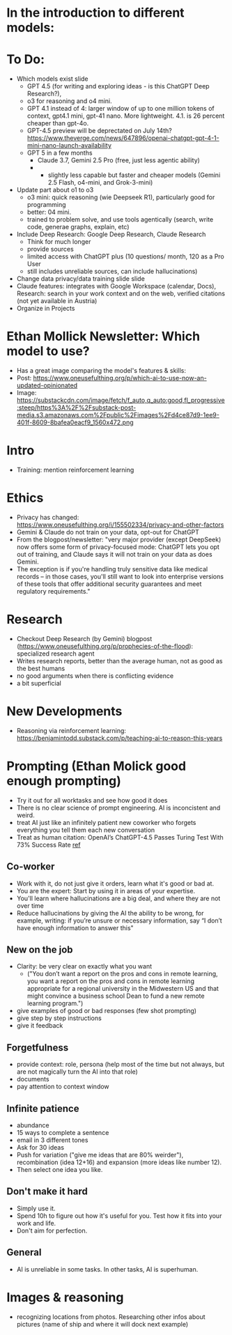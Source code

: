 # In the introduction to different models:

# To Do: 

- Which models exist slide
  - GPT 4.5 (for writing and exploring ideas - is this ChatGPT Deep Research?), 
  - o3 for reasoning and o4 mini. 
  - GPT 4.1 instead of 4: larger window of up to one million tokens of context, gpt4.1 mini, gpt-41 nano. More lightweight. 4.1. is 26 percent cheaper than gpt-4o.
  - GPT-4.5 preview will be deprectated on July 14th? https://www.theverge.com/news/647896/openai-chatgpt-gpt-4-1-mini-nano-launch-availability
  - GPT 5 in a few months
    - Claude 3.7, Gemini 2.5 Pro (free, just less agentic ability)
    -   - slightly less capable but faster and cheaper models (Gemini 2.5 Flash, o4-mini, and Grok-3-mini)
- Update part about o1 to o3
  - o3 mini: quick reasoning (wie Deepseek R1), particularly good for programming
  - better: 04 mini. 
  - trained to problem solve, and use tools agentically (search, write code, generae graphs, explain, etc)
- Include Deep Research: Google Deep Research, Claude Research
  - Think for much longer
  - provide sources
  - limited access with ChatGPT plus (10 questions/ month, 120 as a Pro User
  - still includes unreliable sources, can include hallucinations)
- Change data privacy/data training slide slide
- Claude features: integrates with Google Workspace (calendar, Docs), Research: search in your work context and on the web, verified citations (not yet available in Austria)
- Organize in Projects


# Ethan Mollick Newsletter: Which model to use?

- Has a great image comparing the model's features & skills:
- Post: https://www.oneusefulthing.org/p/which-ai-to-use-now-an-updated-opinionated
- Image: https://substackcdn.com/image/fetch/f_auto,q_auto:good,fl_progressive:steep/https%3A%2F%2Fsubstack-post-media.s3.amazonaws.com%2Fpublic%2Fimages%2Fd4ce87d9-1ee9-401f-8609-8bafea0eacf9_1560x472.png

# Intro

- Training: mention reinforcement learning

# Ethics

- Privacy has changed: https://www.oneusefulthing.org/i/155502334/privacy-and-other-factors
- Gemini & Claude do not train on your data, opt-out for ChatGPT
- From the blogpost/newsletter: "very major provider (except DeepSeek) now offers some form of privacy-focused mode: ChatGPT lets you opt out of training, and Claude says it will not train on your data as does Gemini. 
- The exception is if you're handling truly sensitive data like medical records – in those cases, you'll still want to look into enterprise versions of these tools that offer additional security guarantees and meet regulatory requirements."

# Research

- Checkout Deep Research (by Gemini) blogpost (https://www.oneusefulthing.org/p/prophecies-of-the-flood): specialized research agent
- Writes research reports, better than the average human, not as good as the best humans
- no good arguments when there is conflicting evidence
- a bit superficial

# New Developments

- Reasoning via reinforcement learning: https://benjamintodd.substack.com/p/teaching-ai-to-reason-this-years

# Prompting (Ethan Molick good enough prompting)

- Try it out for all worktasks and see how good it does
- There is no clear science of prompt engineering. AI is inconcistent and weird. 
- treat AI just like an infinitely patient new coworker who forgets everything you tell them each new conversation
- Treat as human citation: OpenAI’s ChatGPT-4.5 Passes Turing Test With 73% Success Rate [ref](https://arxiv.org/pdf/2503.23674)
## Co-worker

- Work with it, do not just give it orders, learn what it's good or bad at.
- You are the expert: Start by using it in areas of your expertise.
- You'll learn where hallucinations are a big deal, and where they are not over time
- Reduce hallucinations by giving the AI the ability to be wrong, for example, 
writing: if you’re unsure or necessary information, say “I don’t have enough information to answer this"

## New on the job

- Clarity: be very clear on exactly what you want 
  - ("You don’t want a report on the pros and cons in remote learning, you want a 
  report on the pros and cons in remote learning appropriate for a regional university in the 
  Midwestern US and that might convince a business school Dean to fund a new remote learning program.")
- give examples of good or bad responses (few shot prompting)
- give step by step instructions
- give it feedback

## Forgetfulness

- provide context: role, persona (help most of the time but not always, but are not magically turn the AI into that role)
- documents
- pay attention to context window

## Infinite patience

- abundance
- 15 ways to complete a sentence
- email in 3 different tones
- Ask for 30 ideas
- Push for variation ("give me ideas that are 80% weirder"), recombination (idea 12+16) and expansion (more ideas like number 12). 
- Then select one idea you like. 

## Don't make it hard

- Simply use it. 
- Spend 10h to figure out how it's useful for you. Test how it fits into your work and life. 
- Don't aim for perfection.

## General

- AI is unreliable in some tasks. In other tasks, AI is superhuman.

# Images & reasoning

- recognizing locations from photos. Researching other infos about pictures (name of ship and where it will dock next example)

